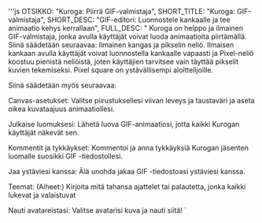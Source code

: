 '''js
  OTSIKKO: "Kuroga: Piirrä GIF-valmistaja",
  SHORT_TITLE: "Kuroga: GIF-valmistaja",
  SHORT_DESC: "GIF-editori: Luonnostele kankaalle ja tee animaatio kehys kerrallaan",
  FULL_DESC: "
  Kuroga on helppo ja ilmainen GIF-valmistaja, jonka avulla käyttäjät voivat luoda animaatioita piirtämällä.
    Siinä säädetään seuraavaa:
      Ilmainen kangas ja pikselin neliö. 
      Ilmaisen kankaan avulla käyttäjät voivat luonnostella kankaalle vapaasti ja Pixel-neliö koostuu pienistä neliöistä, joten käyttäjien tarvitsee vain täyttää pikselit kuvien tekemiseksi. 
      Pixel square on ystävällisempi aloittelijoille.

Siinä säädetään myös seuraavaa:

Canvas-asetukset:
      Valitse piirustuksellesi viivan leveys ja taustaväri ja aseta oikea kuvataajuus animaatiollesi.
      
Julkaise luomuksesi:
      Lähetä luova GIF-animaatiosi, jotta kaikki Kurogan käyttäjät näkevät sen.
      
Kommentit ja tykkäykset:
      Kommentoi ja anna tykkäyksiä Kurogan jäsenten luomalle suosikki GIF -tiedostollesi.
      
Jaa ystäviesi kanssa:
      Älä unohda jakaa GIF -tiedostoasi ystäviesi kanssa.
      
Teemat: (Aiheet:)
      Kirjoita mitä tahansa ajattelet tai palautetta, jonka kaikki lukevat ja valaistuvat
      
Nauti avatareistasi:
      Valitse avatarisi kuva ja nauti siitä! 
  `
```
